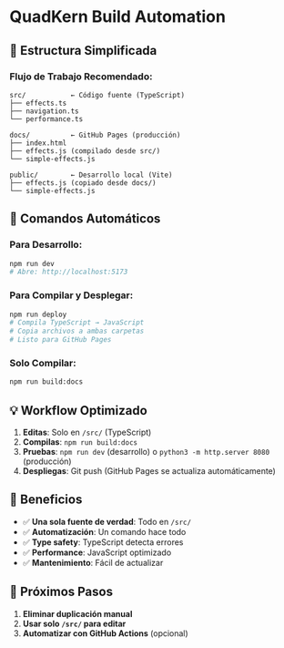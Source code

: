 # QuadKern Build Automation

## 📁 Estructura Simplificada

### **Flujo de Trabajo Recomendado:**

```
src/           ← Código fuente (TypeScript)
├── effects.ts
├── navigation.ts
└── performance.ts

docs/          ← GitHub Pages (producción)
├── index.html
├── effects.js (compilado desde src/)
└── simple-effects.js

public/        ← Desarrollo local (Vite)
├── effects.js (copiado desde docs/)
└── simple-effects.js
```

## 🔄 Comandos Automáticos

### **Para Desarrollo:**
```bash
npm run dev
# Abre: http://localhost:5173
```

### **Para Compilar y Desplegar:**
```bash
npm run deploy
# Compila TypeScript → JavaScript
# Copia archivos a ambas carpetas
# Listo para GitHub Pages
```

### **Solo Compilar:**
```bash
npm run build:docs
```

## 💡 Workflow Optimizado

1. **Editas**: Solo en `/src/` (TypeScript)
2. **Compilas**: `npm run build:docs`
3. **Pruebas**: `npm run dev` (desarrollo) o `python3 -m http.server 8080` (producción)
4. **Despliegas**: Git push (GitHub Pages se actualiza automáticamente)

## 🎯 Beneficios

- ✅ **Una sola fuente de verdad**: Todo en `/src/`
- ✅ **Automatización**: Un comando hace todo
- ✅ **Type safety**: TypeScript detecta errores
- ✅ **Performance**: JavaScript optimizado
- ✅ **Mantenimiento**: Fácil de actualizar

## 🚀 Próximos Pasos

1. **Eliminar duplicación manual**
2. **Usar solo `/src/` para editar**
3. **Automatizar con GitHub Actions** (opcional)

